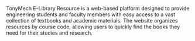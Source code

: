 TonyMech E-Library Resource is a web-based platform designed to provide engineering students and faculty members with easy access to a vast collection of textbooks and academic materials. 
The website organizes resources by course code, allowing users to quickly find the books they need for their studies and research.
